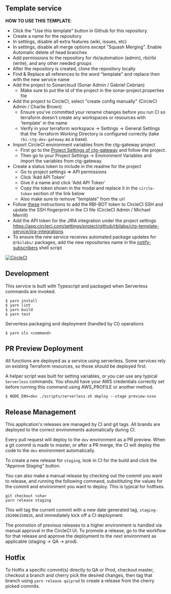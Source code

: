 ## Template service

**HOW TO USE THIS TEMPLATE**:

- Click the "Use this template" button in Github for this repository.
- Create a name for the repository
- In settings, disable all extra features (wiki, issues, etc)
- In settings, disable all merge options except "Squash Merging". Enable Automatic delete of head branches
- Add permissions to the repository for rbi/automation (admin), rbi/rbi (write), and any other needed groups
- After the repository is created, clone the repository locally
- Find & Replace all references to the word "template" and replace then with the new service name
- Add the project to Sonarcloud (Sonar Admin / Gabriel Cebrian)
  - Make sure to put the id of the project in the sonar-project.properties file
- Add the project to CircleCI, select "create config manually" (CircleCI Admin / Charlie Brown)
  - Ensure you've committed your rename changes before you run CI so terraform doesn't create any workspaces or resources with 'template' in the name
  - Verify in your terraform workspace -> Settings -> General Settings that the Terraform Working Directory is configured correctly (take `rbi-ctg-dev-gateway` as a base).
- Import CircleCI environment variables from the ctg-gateway project
  - First go to the [Project Settings of ctg-gateway](https://app.circleci.com/settings/project/github/rbilabs/ctg-gateway-service?return-to=https%3A%2F%2Fapp.circleci.com%2Fpipelines%2Fgithub%2Frbilabs%2Fctg-qst-service) and follow the project.
  - Then go to your Project Settings -> Environment Variables and import the variables from ctg-gateway.
- Create a status token to include in the readme for the project
  - Go to project settings => API permissions
  - Click 'Add API Token'
  - Give it a name and click 'Add API Token'
  - Copy the token shown in the modal and replace it in the `circle-token` section of the link below
  - Also make sure to remove "template" from the url
- Follow [these](https://rbictg.atlassian.net/wiki/spaces/CA/pages/3368058981/How+to+add+RBI-BOT+s+SSH+Key+to+CircleCI) instructions to add the RBI-BOT token to CircleCI SSH and update the SSH fingerprint in the CI file (CircleCI Admin / Michael Merrill)
- Add the API token for the JIRA integration under the project settings https://app.circleci.com/settings/project/github/rbilabs/ctg-template-service/jira-integrations
- To ensure the new service receives automated package updates for `@rbilabs/` packages, add the new repositories name in the [notify-subscribers](https://github.com/rbilabs/ctg-packages/blob/master/.circleci/scripts/notify-subscribers.sh) shell script

[![CircleCI](https://circleci.com/gh/rbilabs/ctg-template-service.svg?style=svg&circle-token=094b29b846504d4aada552e92c3a7f3d18b3cea7)](https://circleci.com/gh/rbilabs/ctg-template-service)

## Development

This service is built with Typescript and packaged when Serverless commands are invoked.

```
$ yarn install
$ yarn lint
$ yarn build
$ yarn test
```

Serverless packaging and deployment (handled by CI) operations

```
$ yarn sls <command>
```

## PR Preview Deployment

All functions are deployed as a service using serverless. Some services rely on existing Terraform resources, so those should be deployed first.

A helper script was built for setting variables, or you can use any typical `Serverless` commands. You should have your AWS credentials correctly set before running this command using AWS_PROFILE or another method.

```
$ NODE_ENV=dev ./scripts/serverless.sh deploy --stage preview-xxxx
```

## Release Management

This application's releases are managed by CI and git tags. All brands are deployed to the correct environments automatically during CI.

Every pull request will deploy to the `dev` environment as a PR preview. When a git commit is made to master, or after a PR merge, the CI will deploy the code to the `dev` environment automatically.

To create a new release for `staging`, look in CI for the build and click the "Approve Staging" button.

You can also make a manual release by checking out the commit you want to release, and running the following command, subsitituting the values for the commit and environment you want to deploy. This is typical for hotfixes.

```
git checkout <sha>
yarn release staging
```

This will tag the current commit with a new date generated tag, `staging-202006150826`, and immediately kick off a CI deployment.

The promotion of previous releases to a higher environment is handled via manual approval in the CircleCI UI. To promote a release, go to the workflow for that release and approve the deployment to the next environment as applicable (staging -> QA -> prod).

## Hotfix

To Hotfix a specific commit(s) directly to QA or Prod, checkout master, checkout a branch and cherry pick the desired changes, then tag that branch using `yarn release qa|prod` to create a release from the cherry picked commits.
